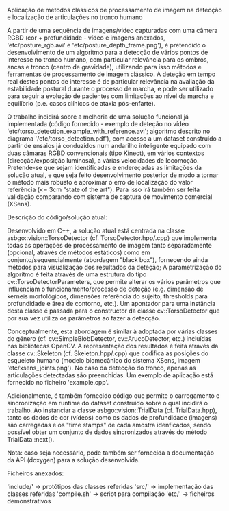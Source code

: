 Aplicação de métodos clássicos de processamento de imagem na detecção e localização de articulações no tronco humano

A partir de uma sequência de imagens/video capturadas com uma câmera RGBD (cor + profundidade - vídeo e imagens anexados, 'etc/posture_rgb.avi' e 'etc/posture_depth_frame.png'), é pretendido o desenvolvimento de um algoritmo para a detecção de vários pontos de interesse no tronco humano, com particular relevância para os ombros, ancas e tronco (centro de gravidade), utilizando para isso métodos e ferramentas de processamento de imagem clássico. A deteção em tempo real destes pontos de interesse é de particular relevância na avaliação da estabilidade postural durante o processo de marcha, e pode ser utilizado para seguir a evolução de pacientes com limitações ao nível da marcha e equilíbrio (p.e. casos clínicos de ataxia pós-enfarte).

O trabalho incidirá sobre a melhoria de uma solução funcional já implementada (código fornecido - exemplo de deteção no vídeo 'etc/torso_detection_example_with_reference.avi'; algoritmo descrito no diagrama '/etc/torso_detection.pdf'), com acesso a um dataset construído a partir de ensaios já conduzidos num andarilho inteligente equipado com duas câmaras RGBD convencionais (tipo Kinect), em vários contextos (direcção/exposição luminosa), a várias velocidades de locomoção. Pretende-se que sejam identificadas e endereçadas as limitações da solução atual, e que seja feito desenvolvimento posterior de modo a tornar o método mais robusto e aproximar o erro de localização do valor referência (<= 3cm "state of the art"). Para isso irá também ser feita validação comparando com sistema de captura de movimento comercial (XSens). 

Descrição do código/solução atual: 

Desenvolvido em C++, a solução atual está centrada na classe asbgo::vision::TorsoDetector (cf. TorsoDetector.hpp/.cpp) que implementa todas as operações de processamento de imagem tanto separadamente (opcional, através de métodos estáticos) como em conjunto/sequencialmente (abordagem "black box"), fornecendo ainda métodos para visualização dos resultados da deteção; A parametrização do algoritmo é feita através de uma estrutura do tipo cv::TorsoDetectorParameters, que permite alterar os vários parâmetros que influenciam o funcionamento/processo de deteção (e.g. dimensão de kerneis morfológicos, dimensões referência do sujeito, thresholds para profundidade e área de contorno, etc.). Um apontador para uma instância desta classe é passada para o constructor da classe cv::TorsoDetector que por sua vez utiliza os parâmetros ao fazer a detecção.

Conceptualmente, esta abordagem é similar à adoptada por várias classes do género (cf. cv::SimpleBlobDetector, cv::ArucoDetector, etc.) incluídas nas bibliotecas OpenCV. A representação dos resultados é feita através da classe cv::Skeleton (cf. Skeleton.hpp/.cpp) que codifica as posições do esqueleto humano (modelo biomecânico do sistema XSens, imagem 'etc/xsens_joints.png'). No caso da detecção do tronco, apenas as articulações detectadas são preenchidas. Um exemplo de aplicação está fornecido no ficheiro 'example.cpp'.

Adicionalmente, é também fornecido código que permite o carregamento e sincronização em runtime do dataset construído sobre o qual incidirá o trabalho. Ao instanciar a classe asbgo::vision::TrialData (cf. TrialData.hpp), tanto os dados de cor (vídeos) como os dados de profundidade (imagens) são carregadas e os "time stamps" de cada amostra idenficados, sendo possível obter um conjunto de dados sincronizados através do método TrialData::next().

Nota: caso seja necessário, pode também ser fornecida a documentação da API (doxygen) para a solução desenvolvida.

Ficheiros anexados:

'include/' -> protótipos das classes referidas
'src/' -> implementação das classes referidas
'compile.sh' -> script para compilação
'etc/' -> ficheiros demonstrativos 
